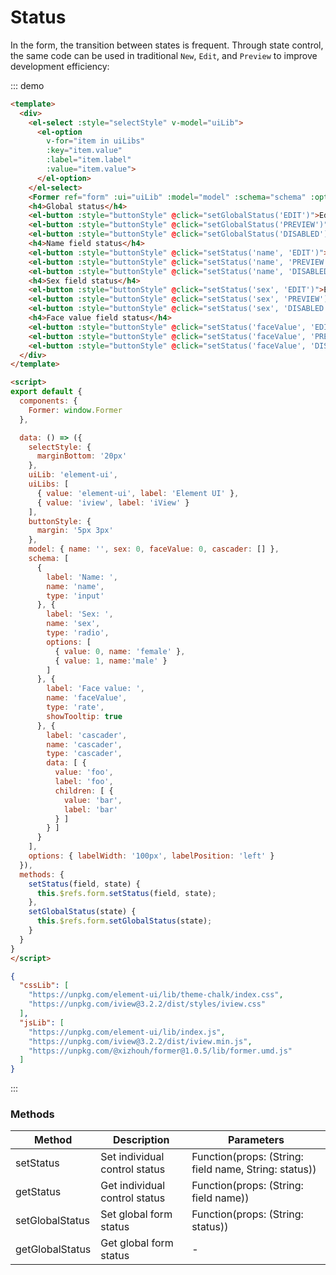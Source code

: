 # Status

In the form, the transition between states is frequent. Through state control, the same code can be used in traditional `New`, `Edit`, and `Preview` to improve development efficiency:

::: demo
```html
<template>
  <div>
    <el-select :style="selectStyle" v-model="uiLib">
      <el-option
        v-for="item in uiLibs"
        :key="item.value"
        :label="item.label"
        :value="item.value">
      </el-option>
    </el-select>
    <Former ref="form" :ui="uiLib" :model="model" :schema="schema" :options="options"></Former>
    <h4>Global status</h4>
    <el-button :style="buttonStyle" @click="setGlobalStatus('EDIT')">Edit</el-button>
    <el-button :style="buttonStyle" @click="setGlobalStatus('PREVIEW')">Preview</el-button>
    <el-button :style="buttonStyle" @click="setGlobalStatus('DISABLED')">Disabled</el-button>
    <h4>Name field status</h4>
    <el-button :style="buttonStyle" @click="setStatus('name', 'EDIT')">Edit</el-button>
    <el-button :style="buttonStyle" @click="setStatus('name', 'PREVIEW')">Preview</el-button>
    <el-button :style="buttonStyle" @click="setStatus('name', 'DISABLED')">Disabled</el-button>
    <h4>Sex field status</h4>
    <el-button :style="buttonStyle" @click="setStatus('sex', 'EDIT')">Edit</el-button>
    <el-button :style="buttonStyle" @click="setStatus('sex', 'PREVIEW')">Preview</el-button>
    <el-button :style="buttonStyle" @click="setStatus('sex', 'DISABLED')">Disabled</el-button>
    <h4>Face value field status</h4>
    <el-button :style="buttonStyle" @click="setStatus('faceValue', 'EDIT')">Edit</el-button>
    <el-button :style="buttonStyle" @click="setStatus('faceValue', 'PREVIEW')">Preview</el-button>
    <el-button :style="buttonStyle" @click="setStatus('faceValue', 'DISABLED')">Disabled</el-button>
  </div>
</template>

<script>
export default {
  components: {
    Former: window.Former
  },

  data: () => ({
    selectStyle: {
      marginBottom: '20px'
    },
    uiLib: 'element-ui',
    uiLibs: [
      { value: 'element-ui', label: 'Element UI' },
      { value: 'iview', label: 'iView' }
    ],
    buttonStyle: {
      margin: '5px 3px'
    },
    model: { name: '', sex: 0, faceValue: 0, cascader: [] },
    schema: [
      {
        label: 'Name: ',
        name: 'name',
        type: 'input'
      }, {
        label: 'Sex: ',
        name: 'sex',
        type: 'radio',
        options: [
          { value: 0, name: 'female' },
          { value: 1, name:'male' }
        ]
      }, {
        label: 'Face value: ',
        name: 'faceValue',
        type: 'rate',
        showTooltip: true
      }, {
        label: 'cascader',
        name: 'cascader',
        type: 'cascader',
        data: [ {
          value: 'foo',
          label: 'foo',
          children: [ {
            value: 'bar',
            label: 'bar'
          } ]
        } ]
      }
    ],
    options: { labelWidth: '100px', labelPosition: 'left' }
  }),
  methods: {
    setStatus(field, state) {
      this.$refs.form.setStatus(field, state);
    },
    setGlobalStatus(state) {
      this.$refs.form.setGlobalStatus(state);
    }
  }
}
</script>
```
```json
{
  "cssLib": [
    "https://unpkg.com/element-ui/lib/theme-chalk/index.css",
    "https://unpkg.com/iview@3.2.2/dist/styles/iview.css"
  ],
  "jsLib": [
    "https://unpkg.com/element-ui/lib/index.js",
    "https://unpkg.com/iview@3.2.2/dist/iview.min.js",
    "https://unpkg.com/@xizhouh/former@1.0.5/lib/former.umd.js"
  ]
}
```
:::

### Methods

| Method        | Description | Parameters |
| ------------- | ----------- | ---------- |
| setStatus     | Set individual control status | Function(props: (String: field name, String: status)) |
| getStatus     | Get individual control status | Function(props: (String: field name)) |
| setGlobalStatus | Set global form status | Function(props: (String: status)) |
| getGlobalStatus | Get global form status | - |
